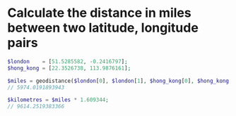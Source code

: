 # Calculate the distance in miles between two latitude, longitude pairs

```php
$london    = [51.5285582, -0.2416797];
$hong_kong = [22.3526738, 113.9876161];

$miles = geodistance($london[0], $london[1], $hong_kong[0], $hong_kong[1]);
// 5974.0191893943

$kilometres = $miles * 1.609344;
// 9614.2519383366
```
